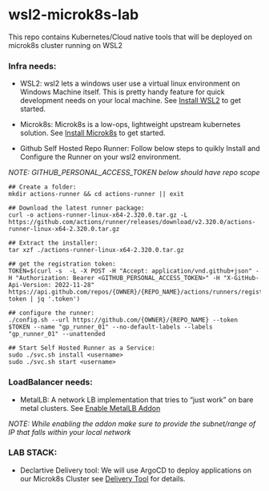 # wsl2-microk8s-lab
This repo contains Kubernetes/Cloud native tools that will be deployed on microk8s cluster running on WSL2

### Infra needs:

- WSL2: wsl2 lets a windows user use a virtual linux environment on Windows Machine itself. This is pretty handy feature for quick development needs on your local machine. See [Install WSL2](https://learn.microsoft.com/en-us/windows/wsl/install) to get started.

- Microk8s: Microk8s is a low-ops, lightweight upstream kubernetes solution. See [Install Microk8s](https://microk8s.io/docs/getting-started) to get started.

- Github Self Hosted Repo Runner: Follow below steps to quikly Install and Configure the Runner on your wsl2 environment.

*NOTE: GITHUB_PERSONAL_ACCESS_TOKEN below should have repo scope*

```
## Create a folder:
mkdir actions-runner && cd actions-runner || exit

## Download the latest runner package:
curl -o actions-runner-linux-x64-2.320.0.tar.gz -L https://github.com/actions/runner/releases/download/v2.320.0/actions-runner-linux-x64-2.320.0.tar.gz

## Extract the installer:
tar xzf ./actions-runner-linux-x64-2.320.0.tar.gz

## get the registration token:
TOKEN=$(curl -s  -L -X POST -H "Accept: application/vnd.github+json" -H "Authorization: Bearer <GITHUB_PERSONAL_ACCESS_TOKEN>" -H "X-GitHub-Api-Version: 2022-11-28" https://api.github.com/repos/{OWNER}/{REPO_NAME}/actions/runners/registration-token | jq '.token')

## configure the runner: 
./config.sh --url https://github.com/{OWNER}/{REPO_NAME} --token $TOKEN --name "gp_runner_01" --no-default-labels --labels "gp_runner_01" --unattended

## Start Self Hosted Runner as a Service:
sudo ./svc.sh install <username>
sudo ./svc.sh start <username>
```

### LoadBalancer needs:
- MetalLB: A network LB implementation that tries to “just work” on bare metal clusters. See [Enable MetalLB Addon](https://microk8s.io/docs/addon-metallb)

*NOTE: While enabling the addon make sure to provide the subnet/range of IP that falls within your local network*

### LAB STACK:
- Declartive Delivery tool: We will use ArgoCD to deploy applications on our Microk8s Cluster see [Delivery Tool](https://github.com/iamgauravpande/wsl2-microk8s-lab/tree/main/delivery-tool#readme) for details.


